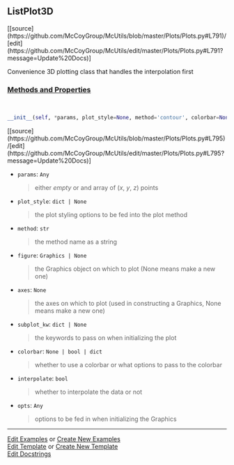 ## <a id="McUtils.Plots.Plots.ListPlot3D">ListPlot3D</a> 
<div class="docs-source-link" markdown="1">
[[source](https://github.com/McCoyGroup/McUtils/blob/master/Plots/Plots.py#L791)/[edit](https://github.com/McCoyGroup/McUtils/edit/master/Plots/Plots.py#L791?message=Update%20Docs)]
</div>

Convenience 3D plotting class that handles the interpolation first

<div class="collapsible-section">
 <div class="collapsible-section collapsible-section-header" markdown="1">
 
### <a class="collapse-link" data-toggle="collapse" href="#methods">Methods and Properties</a> <a class="float-right" data-toggle="collapse" href="#methods"><i class="fa fa-chevron-down"></i></a>

 </div>
 <div class="collapsible-section collapsible-section-body collapse" id="methods" markdown="1">

<a id="McUtils.Plots.Plots.ListPlot3D.__init__" class="docs-object-method">&nbsp;</a> 
```python
__init__(self, *params, plot_style=None, method='contour', colorbar=None, figure=None, axes=None, subplot_kw=None, interpolate=True, **opts): 
```
<div class="docs-source-link" markdown="1">
[[source](https://github.com/McCoyGroup/McUtils/blob/master/Plots/Plots.py#L795)/[edit](https://github.com/McCoyGroup/McUtils/edit/master/Plots/Plots.py#L795?message=Update%20Docs)]
</div>


- `params`: `Any`
    >either _empty_ or and array of (_x_, _y_, _z_) points
- `plot_style`: `dict | None`
    >the plot styling options to be fed into the plot method
- `method`: `str`
    >the method name as a string
- `figure`: `Graphics | None`
    >the Graphics object on which to plot (None means make a new one)
- `axes`: `None`
    >the axes on which to plot (used in constructing a Graphics, None means make a new one)
- `subplot_kw`: `dict | None`
    >the keywords to pass on when initializing the plot
- `colorbar`: `None | bool | dict`
    >whether to use a colorbar or what options to pass to the colorbar
- `interpolate`: `bool`
    >whether to interpolate the data or not
- `opts`: `Any`
    >options to be fed in when initializing the Graphics

 </div>
</div>




___

[Edit Examples](https://github.com/McCoyGroup/McUtils/edit/gh-pages/ci/examples/McUtils/Plots/Plots/ListPlot3D.md) or 
[Create New Examples](https://github.com/McCoyGroup/McUtils/new/gh-pages/?filename=ci/examples/McUtils/Plots/Plots/ListPlot3D.md) <br/>
[Edit Template](https://github.com/McCoyGroup/McUtils/edit/gh-pages/ci/docs/McUtils/Plots/Plots/ListPlot3D.md) or 
[Create New Template](https://github.com/McCoyGroup/McUtils/new/gh-pages/?filename=ci/docs/templates/McUtils/Plots/Plots/ListPlot3D.md) <br/>
[Edit Docstrings](https://github.com/McCoyGroup/McUtils/edit/master/Plots/Plots.py#L791?message=Update%20Docs)